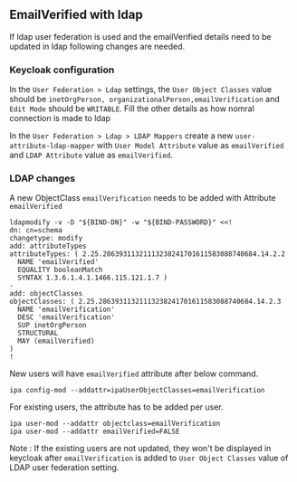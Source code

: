 ## EmailVerified with ldap 

If ldap user federation is used and the emailVerified details need to be updated in ldap following changes are needed.


### Keycloak configuration

In the  `User Federation > Ldap` settings, the `User Object Classes` value should be `inetOrgPerson, organizationalPerson,emailVerification` and `Edit Mode` should be `WRITABLE`. Fill the other details as how nomral connection is made to ldap

In the `User Federation > Ldap > LDAP Mappers` create a new `user-attribute-ldap-mapper` with `User Model Attribute` value as `emailVerified` and `LDAP Attribute` value as `emailVerified`.

### LDAP changes

A new ObjectClass `emailVerification` needs to be added with Attribute `emailVerified`

```
ldapmodify -v -D "${BIND-DN}" -w "${BIND-PASSWORD}" <<!
dn: cn=schema
changetype: modify
add: attributeTypes
attributeTypes: ( 2.25.28639311321113238241701611583088740684.14.2.2
  NAME 'emailVerified'
  EQUALITY booleanMatch
  SYNTAX 1.3.6.1.4.1.1466.115.121.1.7 )
-
add: objectClasses
objectClasses: ( 2.25.28639311321113238241701611583088740684.14.2.3
  NAME 'emailVerification'
  DESC 'emailVerification'
  SUP inetOrgPerson
  STRUCTURAL
  MAY (emailVerified)
)
!
```

New users will have `emailVerified` attribute after below command.
```
ipa config-mod --addattr=ipaUserObjectClasses=emailVerification
```


For existing users, the attribute has to be added per user.
```
ipa user-mod --addattr objectclass=emailVerification
ipa user-mod --addattr emailVerified=FALSE
```

Note : If the existing users are not updated, they won't be displayed in keycloak after `emailVerification` is added to `User Object Classes` value of LDAP user federation setting.

